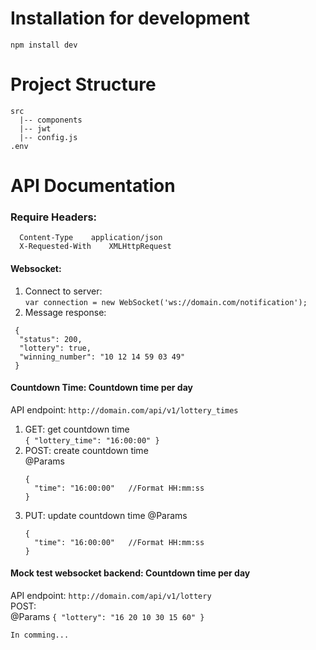 # Installation for development
`npm install dev`

# Project Structure
```
src
  |-- components
  |-- jwt
  |-- config.js
.env
```

# API Documentation 
### Require Headers:
  ```
    Content-Type    application/json
    X-Requested-With    XMLHttpRequest
  ```
#### Websocket:
 1. Connect to server: <br/>
   `var connection = new WebSocket('ws://domain.com/notification');`
 2. Message response:
  ```
   {
    "status": 200,
    "lottery": true,
    "winning_number": "10 12 14 59 03 49"
   }
  ```
 #### Countdown Time: Countdown time per day
   API endpoint: `http://domain.com/api/v1/lottery_times`
   1. GET: get countdown time <br/>
     ```
      {
          "lottery_time": "16:00:00"
      }
     ```
   2. POST: create countdown time <br/>
    @Params
      ```
      {
        "time": "16:00:00"   //Format HH:mm:ss
      }
      ```
   3. PUT: update countdown time
     @Params
        ```
        {
          "time": "16:00:00"   //Format HH:mm:ss
        }
        ```
 #### Mock test websocket backend: Countdown time per day <br/>
   API endpoint: `http://domain.com/api/v1/lottery` <br/>
   POST:  <br/>
    @Params
      ```
      {
        "lottery": "16 20 10 30 15 60"
      }
      ```
  
`In comming...`
